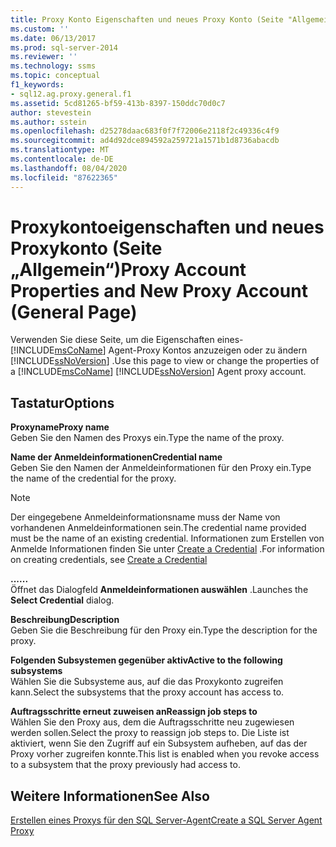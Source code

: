 ```yaml
---
title: Proxy Konto Eigenschaften und neues Proxy Konto (Seite "Allgemein") | Microsoft-Dokumentation
ms.custom: ''
ms.date: 06/13/2017
ms.prod: sql-server-2014
ms.reviewer: ''
ms.technology: ssms
ms.topic: conceptual
f1_keywords:
- sql12.ag.proxy.general.f1
ms.assetid: 5cd81265-bf59-413b-8397-150ddc70d0c7
author: stevestein
ms.author: sstein
ms.openlocfilehash: d25278daac683f0f7f72006e2118f2c49336c4f9
ms.sourcegitcommit: ad4d92dce894592a259721a1571b1d8736abacdb
ms.translationtype: MT
ms.contentlocale: de-DE
ms.lasthandoff: 08/04/2020
ms.locfileid: "87622365"
---
```

# <a name="proxy-account-properties-and-new-proxy-account-general-page"></a><span data-ttu-id="8bc96-102">Proxykontoeigenschaften und neues Proxykonto (Seite „Allgemein“)</span><span class="sxs-lookup"><span data-stu-id="8bc96-102">Proxy Account Properties and New Proxy Account (General Page)</span></span>
  <span data-ttu-id="8bc96-103">Verwenden Sie diese Seite, um die Eigenschaften eines- [!INCLUDE[msCoName](../../includes/msconame-md.md)] Agent-Proxy Kontos anzuzeigen oder zu ändern [!INCLUDE[ssNoVersion](../../includes/ssnoversion-md.md)] .</span><span class="sxs-lookup"><span data-stu-id="8bc96-103">Use this page to view or change the properties of a [!INCLUDE[msCoName](../../includes/msconame-md.md)] [!INCLUDE[ssNoVersion](../../includes/ssnoversion-md.md)] Agent proxy account.</span></span>  
  
## <a name="options"></a><span data-ttu-id="8bc96-104">Tastatur</span><span class="sxs-lookup"><span data-stu-id="8bc96-104">Options</span></span>  
 <span data-ttu-id="8bc96-105">**Proxyname**</span><span class="sxs-lookup"><span data-stu-id="8bc96-105">**Proxy name**</span></span>  
 <span data-ttu-id="8bc96-106">Geben Sie den Namen des Proxys ein.</span><span class="sxs-lookup"><span data-stu-id="8bc96-106">Type the name of the proxy.</span></span>  
  
 <span data-ttu-id="8bc96-107">**Name der Anmeldeinformationen**</span><span class="sxs-lookup"><span data-stu-id="8bc96-107">**Credential name**</span></span>  
 <span data-ttu-id="8bc96-108">Geben Sie den Namen der Anmeldeinformationen für den Proxy ein.</span><span class="sxs-lookup"><span data-stu-id="8bc96-108">Type the name of the credential for the proxy.</span></span>  
  
> [!NOTE]  
>  <span data-ttu-id="8bc96-109">Der eingegebene Anmeldeinformationsname muss der Name von vorhandenen Anmeldeinformationen sein.</span><span class="sxs-lookup"><span data-stu-id="8bc96-109">The credential name provided must be the name of an existing credential.</span></span> <span data-ttu-id="8bc96-110">Informationen zum Erstellen von Anmelde Informationen finden Sie unter [Create a Credential](../../relational-databases/security/authentication-access/create-a-credential.md) .</span><span class="sxs-lookup"><span data-stu-id="8bc96-110">For information on creating credentials, see [Create a Credential](../../relational-databases/security/authentication-access/create-a-credential.md)</span></span>  
  
 <span data-ttu-id="8bc96-111">**...**</span><span class="sxs-lookup"><span data-stu-id="8bc96-111">**...**</span></span>  
 <span data-ttu-id="8bc96-112">Öffnet das Dialogfeld **Anmeldeinformationen auswählen** .</span><span class="sxs-lookup"><span data-stu-id="8bc96-112">Launches the **Select Credential** dialog.</span></span>  
  
 <span data-ttu-id="8bc96-113">**Beschreibung**</span><span class="sxs-lookup"><span data-stu-id="8bc96-113">**Description**</span></span>  
 <span data-ttu-id="8bc96-114">Geben Sie die Beschreibung für den Proxy ein.</span><span class="sxs-lookup"><span data-stu-id="8bc96-114">Type the description for the proxy.</span></span>  
  
 <span data-ttu-id="8bc96-115">**Folgenden Subsystemen gegenüber aktiv**</span><span class="sxs-lookup"><span data-stu-id="8bc96-115">**Active to the following subsystems**</span></span>  
 <span data-ttu-id="8bc96-116">Wählen Sie die Subsysteme aus, auf die das Proxykonto zugreifen kann.</span><span class="sxs-lookup"><span data-stu-id="8bc96-116">Select the subsystems that the proxy account has access to.</span></span>  
  
 <span data-ttu-id="8bc96-117">**Auftragsschritte erneut zuweisen an**</span><span class="sxs-lookup"><span data-stu-id="8bc96-117">**Reassign job steps to**</span></span>  
 <span data-ttu-id="8bc96-118">Wählen Sie den Proxy aus, dem die Auftragsschritte neu zugewiesen werden sollen.</span><span class="sxs-lookup"><span data-stu-id="8bc96-118">Select the proxy to reassign job steps to.</span></span> <span data-ttu-id="8bc96-119">Die Liste ist aktiviert, wenn Sie den Zugriff auf ein Subsystem aufheben, auf das der Proxy vorher zugreifen konnte.</span><span class="sxs-lookup"><span data-stu-id="8bc96-119">This list is enabled when you revoke access to a subsystem that the proxy previously had access to.</span></span>  
  
## <a name="see-also"></a><span data-ttu-id="8bc96-120">Weitere Informationen</span><span class="sxs-lookup"><span data-stu-id="8bc96-120">See Also</span></span>  
 [<span data-ttu-id="8bc96-121">Erstellen eines Proxys für den SQL Server-Agent</span><span class="sxs-lookup"><span data-stu-id="8bc96-121">Create a SQL Server Agent Proxy</span></span>](create-a-sql-server-agent-proxy.md)  
  
  
